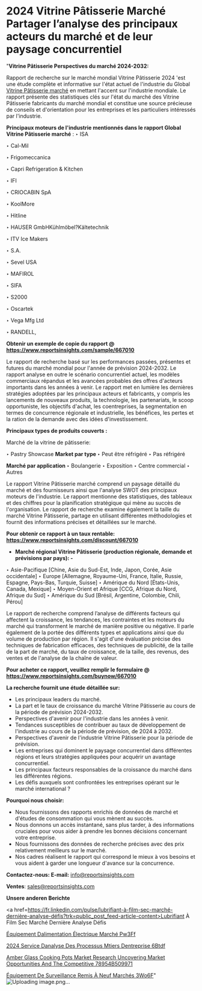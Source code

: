 # 2024 Vitrine Pâtisserie Marché Partager l’analyse des principaux acteurs du marché et de leur paysage concurrentiel

 "<strong>Vitrine Pâtisserie Perspectives du marché 2024-2032:</strong>

Rapport de recherche sur le marché mondial Vitrine Pâtisserie 2024 'est une étude complète et informative sur l'état actuel de l'industrie du Global <a href=https://www.reportsinsights.com/sample/667010>Vitrine Pâtisserie marché</a> en mettant l'accent sur l'industrie mondiale. Le rapport présente des statistiques clés sur l'état du marché des Vitrine Pâtisserie fabricants du marché mondial et constitue une source précieuse de conseils et d'orientation pour les entreprises et les particuliers intéressés par l'industrie.

<strong>Principaux moteurs de l'industrie mentionnés dans le rapport Global Vitrine Pâtisserie marché</strong> :
‣ ISA

‣ Cal-Mil

‣ Frigomeccanica

‣ Capri Refrigeration & Kitchen

‣ IFI

‣ CRIOCABIN SpA

‣ KoolMore

‣ Hitline

‣ HAUSER GmbHKühlmöbel?Kältetechnik

‣ ITV Ice Makers

‣ S.A.

‣ Sevel USA

‣ MAFIROL

‣ SIFA

‣ S2000

‣ Oscartek

‣ Vega Mfg Ltd

‣ RANDELL,

<strong>Obtenir un exemple de copie du rapport @ <a href=https://www.reportsinsights.com/sample/667010>https://www.reportsinsights.com/sample/667010</a></strong>

Le rapport de recherche basé sur les performances passées, présentes et futures du marché mondial pour l'année de prévision 2024-2032. Le rapport analyse en outre le scénario concurrentiel actuel, les modèles commerciaux répandus et les avancées probables des offres d'acteurs importants dans les années à venir. Le rapport met en lumière les dernières stratégies adoptées par les principaux acteurs et fabricants, y compris les lancements de nouveaux produits, la technologie, les partenariats, le scoop opportuniste, les objectifs d'achat, les coentreprises, la segmentation en termes de concurrence régionale et industrielle, les bénéfices, les pertes et la ration de la demande avec des idées d'investissement.

<strong>Principaux types de produits couverts :</strong>

Marché de la vitrine de pâtisserie:

‣  Pastry Showcase <strong> Market <strong> par type </strong> </strong>
‣ Peut être réfrigéré
‣ Pas réfrigéré

<strong>Marché par application </strong>
‣ Boulangerie
‣ Exposition
‣ Centre commercial
‣ Autres

Le rapport Vitrine Pâtisserie marché comprend un paysage détaillé du marché et des fournisseurs ainsi que l'analyse SWOT des principaux moteurs de l'industrie. Le rapport mentionne des statistiques, des tableaux et des chiffres pour la planification stratégique qui mène au succès de l'organisation. Le rapport de recherche examine également la taille du marché Vitrine Pâtisserie, partage en utilisant différentes méthodologies et fournit des informations précises et détaillées sur le marché.

<strong>Pour obtenir ce rapport à un taux rentable: <a href=https://www.reportsinsights.com/discount/667010>https://www.reportsinsights.com/discount/667010</a></strong>
<ul>
  <li><strong>Marché régional Vitrine Pâtisserie (production régionale, demande et prévisions par pays): -</strong></li>
</ul>
‣ Asie-Pacifique [Chine, Asie du Sud-Est, Inde, Japon, Corée, Asie occidentale]
‣ Europe [Allemagne, Royaume-Uni, France, Italie, Russie, Espagne, Pays-Bas, Turquie, Suisse]
‣ Amérique du Nord [États-Unis, Canada, Mexique]
‣ Moyen-Orient et Afrique [CCG, Afrique du Nord, Afrique du Sud]
‣ Amérique du Sud [Brésil, Argentine, Colombie, Chili, Pérou]

Le rapport de recherche comprend l’analyse de différents facteurs qui affectent la croissance, les tendances, les contraintes et les moteurs du marché qui transforment le marché de manière positive ou négative. Il parle également de la portée des différents types et applications ainsi que du volume de production par région. Il s'agit d'une évaluation précise des techniques de fabrication efficaces, des techniques de publicité, de la taille de la part de marché, du taux de croissance, de la taille, des revenus, des ventes et de l'analyse de la chaîne de valeur.

<strong>Pour acheter ce rapport, veuillez remplir le formulaire @   <a href=https://www.reportsinsights.com/buynow/667010>https://www.reportsinsights.com/buynow/667010</a></strong>

<strong>La recherche fournit une étude détaillée sur:</strong>
<ul>
  <li>Les principaux leaders du marché.</li>
  <li>La part et le taux de croissance du marché Vitrine Pâtisserie au cours de la période de prévision 2024-2032.</li>
  <li>Perspectives d'avenir pour l'industrie dans les années à venir.</li>
  <li>Tendances susceptibles de contribuer au taux de développement de l'industrie au cours de la période de prévision, de 2024 à 2032.</li>
  <li>Perspectives d'avenir de l'industrie Vitrine Pâtisserie pour la période de prévision.</li>
  <li>Les entreprises qui dominent le paysage concurrentiel dans différentes régions et leurs stratégies appliquées pour acquérir un avantage concurrentiel.</li>
  <li>Les principaux facteurs responsables de la croissance du marché dans les différentes régions.</li>
  <li>Les défis auxquels sont confrontées les entreprises opérant sur le marché international ?</li>
</ul>
<strong>Pourquoi nous choisir:</strong>
<ul>
  <li>Nous fournissons des rapports enrichis de données de marché et d'études de consommation qui vous mènent au succès.</li>
  <li>Nous donnons un accès instantané, sans plus tarder, à des informations cruciales pour vous aider à prendre les bonnes décisions concernant votre entreprise.</li>
  <li>Nous fournissons des données de recherche précises avec des prix relativement meilleurs sur le marché.</li>
  <li>Nos cadres réalisent le rapport qui correspond le mieux à vos besoins et vous aident à garder une longueur d'avance sur la concurrence.</li>
</ul>
<strong>Contactez-nous:
</strong><strong>E-mail:</strong> <a href=mailto:info@reportsinsights.com>info@reportsinsights.com</a>

<strong>Ventes</strong>: <a href=mailto:sales@reportsinsights.com>sales@reportsinsights.com</a>

<strong>Unsere anderen Berichte</strong>

<a href=https://fr.linkedin.com/pulse/lubrifiant-à-film-sec-marché-dernière-analyse-défis?trk=public_post_feed-article-content>Lubrifiant À Film Sec Marché Dernière Analyse Défis</a>

<a href=https://fr.linkedin.com/pulse/équipement-dalimentation-électrique-marché-pw3ff/>Équipement Dalimentation Électrique Marché Pw3Ff</a>

<a href=https://www.linkedin.com/pulse/2024-service-danalyse-des-processus-m%C3%A9tiers-dentreprise-6btdf/>2024 Service Danalyse Des Processus Mtiers Dentreprise 6Btdf</a>

<a href=https://medium.com/@sakshideshmukh994/amber-glass-cooking-pots-market-research-uncovering-market-opportunities-and-the-competitive-78954b509971>Amber Glass Cooking Pots Market Research Uncovering Market Opportunities And The Competitive 78954B509971</a>

<a href=https://fr.linkedin.com/pulse/équipement-de-surveillance-remis-à-neuf-marchés-3wo6f/>Équipement De Surveillance Remis À Neuf Marchés 3Wo6F</a>"
![Uploading image.png…]()
